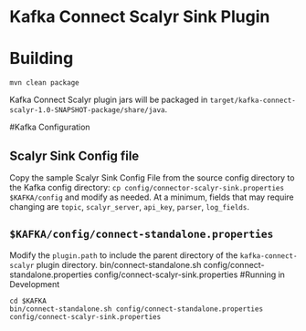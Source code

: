 # Kafka Connect Scalyr Sink Plugin

# Building
```
mvn clean package
```
Kafka Connect Scalyr plugin jars will be packaged in `target/kafka-connect-scalyr-1.0-SNAPSHOT-package/share/java`.

#Kafka Configuration
## Scalyr Sink Config file
Copy the sample Scalyr Sink Config File from the source config directory to the Kafka config directory: `cp config/connector-scalyr-sink.properties $KAFKA/config`
and modify as needed.  At a minimum, fields that may require changing are `topic`, `scalyr_server`, `api_key`, `parser`, `log_fields`.   

## `$KAFKA/config/connect-standalone.properties`
Modify the `plugin.path` to include the parent directory of the `kafka-connect-scalyr` plugin directory.
bin/connect-standalone.sh config/connect-standalone.properties config/connect-scalyr-sink.properties
#Running in Development
```
cd $KAFKA
bin/connect-standalone.sh config/connect-standalone.properties config/connect-scalyr-sink.properties
```
